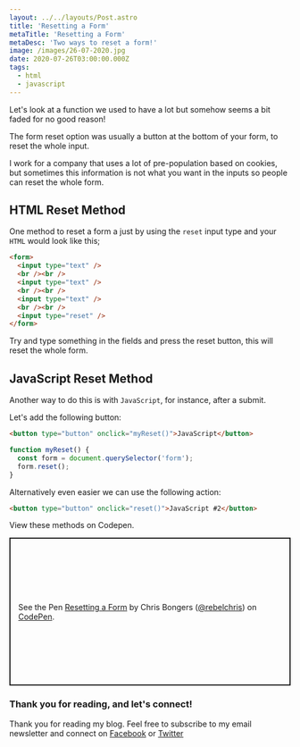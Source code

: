 ```yaml
---
layout: ../../layouts/Post.astro
title: 'Resetting a Form'
metaTitle: 'Resetting a Form'
metaDesc: 'Two ways to reset a form!'
image: /images/26-07-2020.jpg
date: 2020-07-26T03:00:00.000Z
tags:
  - html
  - javascript
---
```


Let's look at a function we used to have a lot but somehow seems a bit faded for no good reason!

The form reset option was usually a button at the bottom of your form, to reset the whole input.

I work for a company that uses a lot of pre-population based on cookies, but sometimes this information is not what you want in the inputs so people can reset the whole form.

## HTML Reset Method

One method to reset a form a just by using the `reset` input type and your `HTML` would look like this;

```html
<form>
  <input type="text" />
  <br /><br />
  <input type="text" />
  <br /><br />
  <input type="text" />
  <br /><br />
  <input type="reset" />
</form>
```

Try and type something in the fields and press the reset button, this will reset the whole form.

## JavaScript Reset Method

Another way to do this is with `JavaScript`, for instance, after a submit.

Let's add the following button:

```html
<button type="button" onclick="myReset()">JavaScript</button>
```

```js
function myReset() {
  const form = document.querySelector('form');
  form.reset();
}
```

Alternatively even easier we can use the following action:

```html
<button type="button" onclick="reset()">JavaScript #2</button>
```

View these methods on Codepen.

<p class="codepen" data-height="265" data-theme-id="dark" data-default-tab="html,result" data-user="rebelchris" data-slug-hash="mdVgPVM" style="height: 265px; box-sizing: border-box; display: flex; align-items: center; justify-content: center; border: 2px solid; margin: 1em 0; padding: 1em;" data-pen-title="Resetting a Form">
  <span>See the Pen <a href="https://codepen.io/rebelchris/pen/mdVgPVM">
  Resetting a Form</a> by Chris Bongers (<a href="https://codepen.io/rebelchris">@rebelchris</a>)
  on <a href="https://codepen.io">CodePen</a>.</span>
</p>
<script async src="https://static.codepen.io/assets/embed/ei.js"></script>

### Thank you for reading, and let's connect!

Thank you for reading my blog. Feel free to subscribe to my email newsletter and connect on [Facebook](https://www.facebook.com/DailyDevTipsBlog) or [Twitter](https://twitter.com/DailyDevTips1)
